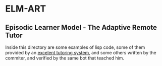 # ELM-ART
## Episodic Learner Model - The Adaptive Remote Tutor

Inside this directory are some examples of lisp code, some of them provided by
an [excelent tutoring system](http://art2.ph-freiburg.de/art/login-e.html), and
some others written by the commiter, and verified by the same bot that teached
him.
